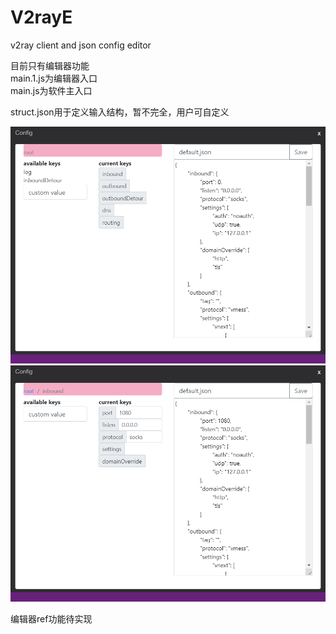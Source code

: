 # V2rayE
v2ray client and json config editor

目前只有编辑器功能  
main.1.js为编辑器入口  
main.js为软件主入口  

struct.json用于定义输入结构，暂不完全，用户可自定义  

![](https://github.com/Evi1/V2rayE/blob/master/img/editor1.PNG)  
![](https://github.com/Evi1/V2rayE/blob/master/img/editor2.PNG)  

编辑器ref功能待实现
